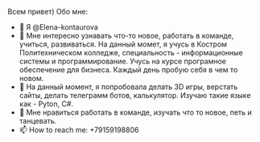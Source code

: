 Всем привет)
Обо мне:
- 👋 Я @Elena-kontaurova
- 👀 Мне интересно узнавать что-то новое, работать в команде, учиться, развиваться. На данный момет, я учусь в Костром Политехническом колледже, специальность - информационные системы и программирование. Учусь на курсе програмное обеспечение для бизнеса. Каждый день пробую себя в чем то новом. 
- 🌱 На данный момент, я попробовала делать 3D игры, верстать сайты, делать телеграмм ботов, калькулятор. Изучаю такие языке как - Pyton, C#. 
- 💞️ Мне нравиться работать в команде, изучать что то новое, петь и танцевать. 
- 📫 How to reach me: +79159198806

<!---
Elena-kontaurova/Elena-kontaurova is a ✨ special ✨ repository because its `README.md` (this file) appears on your GitHub profile.
You can click the Preview link to take a look at your changes.
--->
